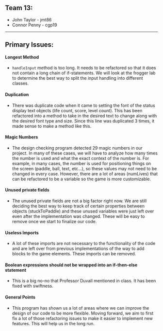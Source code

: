 Team 13:
-
- John Taylor - jmt86
- Connor Penny - cgp19
---
Primary Issues:
- 
#### Longest Method
- ```handleInput``` method is too long. It needs to be refactored
so that it does not contain a long chain of if-statements. We will look
at the frogger lab to determine the best way to split the input handling into different classes.
#### Duplication
- There was duplicate code when it came to setting the font of the status display
text objects (life count, score, level count). This has been refactored into a method to 
take in the desired text to change along with the desired font type and size. Since this 
line was duplicated 3 times, it made sense to make a method like this.
#### Magic Numbers
- The design checking program detected 29 magic numbers in our project. In many of these cases,
we will have to analyze how many times the number is used and what the exact context of the number is.
For example, in many cases, the number is used for positioning things on the screen (paddle, ball, text, etc...),
so these values may not need to be changed in every case. However, there are a lot of areas (numLives) that can
be refactored to be a variable so the game is more customizable.
#### Unused private fields
- The unused private fields are not a big factor right now. We are still deciding the best way to keep track
of certain properties between objects (stuckToPaddle) and these unused variables were just left over
even after the implementation was changed. These will be easy to remove once we start to finalize our code.
#### Useless Imports
- A lot of these imports are not necessary to the functionality of the code and are left over from previous 
implementations of the way to add blocks to the game elements. These imports can be removed.
#### Boolean expressions should not be wrapped into an if-then-else statement
- This is a big no-no that Professor Duvall mentioned in class. It has been fixed
with swiftness.
#### General Points
- This program has shown us a lot of areas where we can improve the design of our code to be more
flexible. Moving forward, we aim to first fix a lot of those refactoring issues to make it easier to implement new features.
This will help us in the long run.